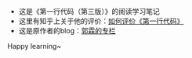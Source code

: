 * 这是《第一行代码（第三版）》的阅读学习笔记
* 这里有知乎上关于他的评价：[如何评价《第一行代码》](https://www.zhihu.com/question/27596017)
* 这是原作者的blog：[郭霖的专栏](https://guolin.blog.csdn.net/)



Happy learning~

